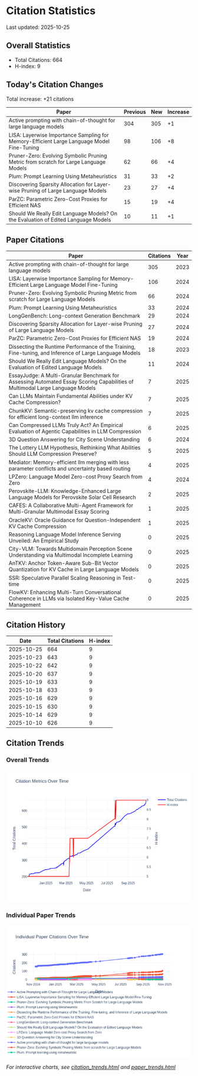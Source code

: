 # Citation Statistics

Last updated: 2025-10-25

## Overall Statistics
- Total Citations: 664
- H-index: 9

## Today's Citation Changes 

Total increase: +21 citations

| Paper | Previous | New | Increase |
| ----- | --------- | --- | -------- |
| Active prompting with chain-of-thought for large language models | 304 | 305 | +1 |
| LISA: Layerwise Importance Sampling for Memory-Efficient Large Language Model Fine-Tuning | 98 | 106 | +8 |
| Pruner-Zero: Evolving Symbolic Pruning Metric from scratch for Large Language Models | 62 | 66 | +4 |
| Plum: Prompt Learning Using Metaheuristics | 31 | 33 | +2 |
| Discovering Sparsity Allocation for Layer-wise Pruning of Large Language Models | 23 | 27 | +4 |
| ParZC: Parametric Zero-Cost Proxies for Efficient NAS | 15 | 19 | +4 |
| Should We Really Edit Language Models? On the Evaluation of Edited Language Models | 10 | 11 | +1 |

## Paper Citations

| Paper | Citations | Year |
| ----- | --------- | ---- |
| Active prompting with chain-of-thought for large language models | 305 | 2023 |
| LISA: Layerwise Importance Sampling for Memory-Efficient Large Language Model Fine-Tuning | 106 | 2024 |
| Pruner-Zero: Evolving Symbolic Pruning Metric from scratch for Large Language Models | 66 | 2024 |
| Plum: Prompt Learning Using Metaheuristics | 33 | 2024 |
| LongGenBench: Long-context Generation Benchmark | 29 | 2024 |
| Discovering Sparsity Allocation for Layer-wise Pruning of Large Language Models | 27 | 2024 |
| ParZC: Parametric Zero-Cost Proxies for Efficient NAS | 19 | 2024 |
| Dissecting the Runtime Performance of the Training, Fine-tuning, and Inference of Large Language Models | 18 | 2023 |
| Should We Really Edit Language Models? On the Evaluation of Edited Language Models | 11 | 2024 |
| EssayJudge: A Multi-Granular Benchmark for Assessing Automated Essay Scoring Capabilities of Multimodal Large Language Models | 7 | 2025 |
| Can LLMs Maintain Fundamental Abilities under KV Cache Compression? | 7 | 2025 |
| ChunkKV: Semantic-preserving kv cache compression for efficient long-context llm inference | 7 | 2025 |
| Can Compressed LLMs Truly Act? An Empirical Evaluation of Agentic Capabilities in LLM Compression | 6 | 2025 |
| 3D Question Answering for City Scene Understanding | 6 | 2024 |
| The Lottery LLM Hypothesis, Rethinking What Abilities Should LLM Compression Preserve? | 5 | 2025 |
| Mediator: Memory-efficient llm merging with less parameter conflicts and uncertainty based routing | 4 | 2025 |
| LPZero: Language Model Zero-cost Proxy Search from Zero | 4 | 2024 |
| Perovskite-LLM: Knowledge-Enhanced Large Language Models for Perovskite Solar Cell Research | 2 | 2025 |
| CAFES: A Collaborative Multi-Agent Framework for Multi-Granular Multimodal Essay Scoring | 1 | 2025 |
| OracleKV: Oracle Guidance for Question-Independent KV Cache Compression | 1 | 2025 |
| Reasoning Language Model Inference Serving Unveiled: An Empirical Study | 0 | 2025 |
| City-VLM: Towards Multidomain Perception Scene Understanding via Multimodal Incomplete Learning | 0 | 2025 |
| AnTKV: Anchor Token-Aware Sub-Bit Vector Quantization for KV Cache in Large Language Models | 0 | 2025 |
| SSR: Speculative Parallel Scaling Reasoning in Test-time | 0 | 2025 |
| FlowKV: Enhancing Multi-Turn Conversational Coherence in LLMs via Isolated Key-Value Cache Management | 0 | 2025 |

## Citation History

| Date | Total Citations | H-index |
| ---- | --------------- | ------- |
| 2025-10-25 | 664 | 9 |
| 2025-10-23 | 643 | 9 |
| 2025-10-22 | 642 | 9 |
| 2025-10-20 | 637 | 9 |
| 2025-10-19 | 633 | 9 |
| 2025-10-18 | 633 | 9 |
| 2025-10-16 | 629 | 9 |
| 2025-10-15 | 630 | 9 |
| 2025-10-14 | 629 | 9 |
| 2025-10-10 | 626 | 9 |

## Citation Trends

### Overall Trends
![Citation Trends](citation_trends.png)

### Individual Paper Trends
![Paper Trends](paper_trends.png)

*For interactive charts, see [citation_trends.html](citation_trends.html) and [paper_trends.html](paper_trends.html)*